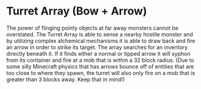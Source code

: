 # Turret Array (Bow + Arrow)

The power of flinging pointy objects at far away monsters cannot be overstated. The Turret Array is able to sense a nearby hostile monster and by utilizing complex alchemical mechanisms it is able to draw back and fire an arrow in order to strike its target.
The array searches for an inventory directly beneath it. If it finds either a normal or tipped arrow it will syphon from its container and fire at a mob that is within a 32 block radius.
(Due to some silly Minecraft physics that has arrows bounce off of entities that are too close to where they spawn, the turret will also only fire on a mob that is greater than 3 blocks away. Keep that in mind!)
